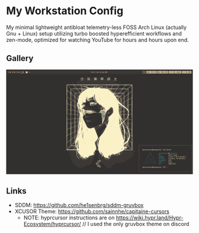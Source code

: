 # My Workstation Config

My minimal lightweight antibloat telemetry-less FOSS Arch Linux (actually Gnu + Linux) setup utilizing turbo boosted hyperefficient workflows and zen-mode, optimized for watching YouTube for hours and hours upon end.


## Gallery
![desktop1](https://github.com/PunCensored/dots/blob/master/gallery/desktop1.png)


## Links

- SDDM: https://github.com/he1senbrg/sddm-gruvbox
- XCUSOR Theme: https://github.com/sainnhe/capitaine-cursors
  - NOTE: hyprcursor instructions are on https://wiki.hypr.land/Hypr-Ecosystem/hyprcursor/ // I used the only gruvbox theme on discord
